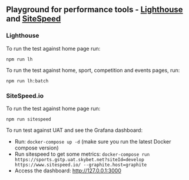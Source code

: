 ## Playground for performance tools - [Lighthouse](https://github.com/GoogleChrome/lighthouse) and [SiteSpeed](https://www.sitespeed.io/)

### Lighthouse
To run the test against home page run:
```shell script
npm run lh
```
To run the test against home, sport, competition and events pages, run:
```shell script
npm run lh:batch
```

### SiteSpeed.io
To run the test against home page run:
```shell script
npm run sitespeed
```

To run test against UAT and see the Grafana dashboard:
 - Run: `docker-compose up -d` (make sure you run the latest Docker compose version)
 - Run sitespeed to get some metrics: `docker-compose run https://sports.gstp.uat.skybet.net?siteId=develop https://www.sitespeed.io/ --graphite.host=graphite`
 - Access the dashboard: http://127.0.0.1:3000